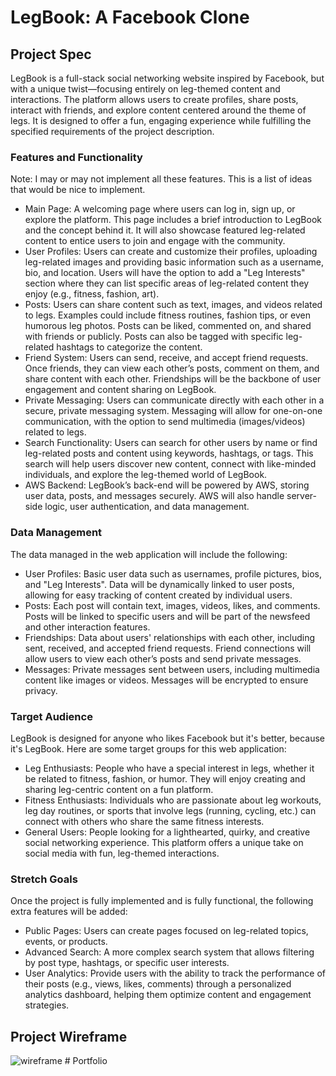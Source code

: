 # LegBook: A Facebook Clone

## Project Spec

LegBook is a full-stack social networking website inspired by Facebook, but with a unique twist—focusing entirely on leg-themed content and interactions. The platform allows users to create profiles, share posts, interact with friends, and explore content centered around the theme of legs. It is designed to offer a fun, engaging experience while fulfilling the specified requirements of the project description.

### Features and Functionality

Note: I may or may not implement all these features. This is a list of ideas that would be nice to implement.

- Main Page: A welcoming page where users can log in, sign up, or explore the platform. This page includes a brief introduction to LegBook and the concept behind it. It will also showcase featured leg-related content to entice users to join and engage with the community.
- User Profiles: Users can create and customize their profiles, uploading leg-related images and providing basic information such as a username, bio, and location. Users will have the option to add a "Leg Interests" section where they can list specific areas of leg-related content they enjoy (e.g., fitness, fashion, art).
- Posts: Users can share content such as text, images, and videos related to legs. Examples could include fitness routines, fashion tips, or even humorous leg photos. Posts can be liked, commented on, and shared with friends or publicly. Posts can also be tagged with specific leg-related hashtags to categorize the content.
- Friend System: Users can send, receive, and accept friend requests. Once friends, they can view each other’s posts, comment on them, and share content with each other. Friendships will be the backbone of user engagement and content sharing on LegBook.
- Private Messaging: Users can communicate directly with each other in a secure, private messaging system. Messaging will allow for one-on-one communication, with the option to send multimedia (images/videos) related to legs.
- Search Functionality: Users can search for other users by name or find leg-related posts and content using keywords, hashtags, or tags. This search will help users discover new content, connect with like-minded individuals, and explore the leg-themed world of LegBook.
- AWS Backend: LegBook’s back-end will be powered by AWS, storing user data, posts, and messages securely. AWS will also handle server-side logic, user authentication, and data management.

### Data Management

The data managed in the web application will include the following:
- User Profiles: Basic user data such as usernames, profile pictures, bios, and "Leg Interests". Data will be dynamically linked to user posts, allowing for easy tracking of content created by individual users.
- Posts: Each post will contain text, images, videos, likes, and comments. Posts will be linked to specific users and will be part of the newsfeed and other interaction features.
- Friendships: Data about users' relationships with each other, including sent, received, and accepted friend requests. Friend connections will allow users to view each other’s posts and send private messages.
- Messages: Private messages sent between users, including multimedia content like images or videos. Messages will be encrypted to ensure privacy.

### Target Audience

LegBook is designed for anyone who likes Facebook but it's better, because it's LegBook. Here are some target groups for this web application:
- Leg Enthusiasts: People who have a special interest in legs, whether it be related to fitness, fashion, or humor. They will enjoy creating and sharing leg-centric content on a fun platform.
- Fitness Enthusiasts: Individuals who are passionate about leg workouts, leg day routines, or sports that involve legs (running, cycling, etc.) can connect with others who share the same fitness interests.
- General Users: People looking for a lighthearted, quirky, and creative social networking experience. This platform offers a unique take on social media with fun, leg-themed interactions.

### Stretch Goals

Once the project is fully implemented and is fully functional, the following extra features will be added:
- Public Pages: Users can create pages focused on leg-related topics, events, or products.
- Advanced Search: A more complex search system that allows filtering by post type, hashtags, or specific user interests.
- User Analytics: Provide users with the ability to track the performance of their posts (e.g., views, likes, comments) through a personalized analytics dashboard, helping them optimize content and engagement strategies.


## Project Wireframe

![wireframe](legbook-image.PNG)
#   P o r t f o l i o  
 